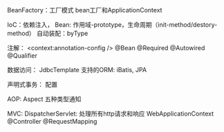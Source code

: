 BeanFactory：工厂模式
bean工厂和ApplicationContext

IoC：依赖注入，
  Bean: 作用域-prototype，生命周期（init-method/destory-method）
  自动装配：byType

注解：
  <context:annotation-config />
  @Bean @Required @Autowired @Qualifier

数据访问：
  JdbcTemplate
  支持的ORM: iBatis, JPA

声明式事务：
  配置

AOP:
  Aspect
  五种类型通知

MVC:
  DispatcherServlet: 处理所有http请求和响应
  WebApplicationContext
  @Controller
  @RequestMapping
